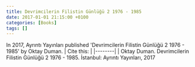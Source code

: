 ```yaml
---
title: Devrimcilerin Filistin Günlüğü 2 1976 - 1985
date: 2017-01-01 21:15:00 +0100
categories: [Books]
tags: []
---
```




In 2017, Ayrıntı Yayınları published 'Devrimcilerin Filistin Günlüğü 2 1976 - 1985' by Oktay Duman.
| Cite this:   |
|--------|
| Oktay Duman. Devrimcilerin Filistin Günlüğü 2 1976 - 1985. İstanbul: Ayrıntı Yayınları, 2017

 